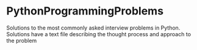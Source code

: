 # PythonProgrammingProblems
Solutions to the most commonly asked interview problems in Python. Solutions have a text file describing the thought process and approach to the problem
